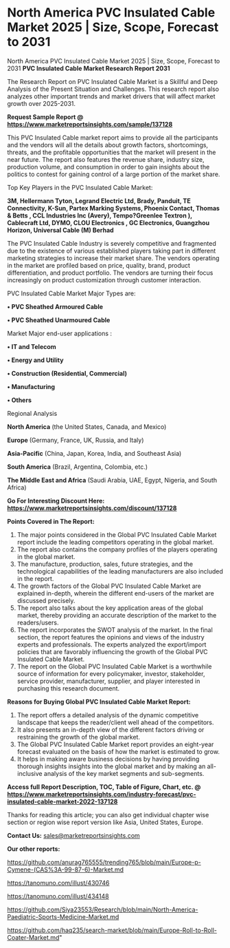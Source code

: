 # North America PVC Insulated Cable Market 2025 | Size, Scope, Forecast to 2031
 North America PVC Insulated Cable Market 2025 | Size, Scope, Forecast to 2031
<strong>PVC Insulated Cable Market Research Report 2031</strong>

The Research Report on PVC Insulated Cable Market is a Skillful and Deep Analysis of the Present Situation and Challenges. This research report also analyzes other important trends and market drivers that will affect market growth over 2025-2031.

<strong>Request Sample Report @ <a href=https://www.marketreportsinsights.com/sample/137128>https://www.marketreportsinsights.com/sample/137128</a></strong>

This PVC Insulated Cable market report aims to provide all the participants and the vendors will all the details about growth factors, shortcomings, threats, and the profitable opportunities that the market will present in the near future. The report also features the revenue share, industry size, production volume, and consumption in order to gain insights about the politics to contest for gaining control of a large portion of the market share.

Top Key Players in the PVC Insulated Cable Market:

<strong>3M, Hellermann Tyton, Legrand Electric Ltd, Brady, Panduit, TE Connectivity, K-Sun, Partex Marking Systems, Phoenix Contact, Thomas & Betts , CCL Industries Inc (Avery), Tempo?Greenlee Textron ), Cablecraft Ltd, DYMO, CLOU Electronics , GC Electronics, Guangzhou Horizon, Universal Cable (M) Berhad</strong>

The PVC Insulated Cable Industry is severely competitive and fragmented due to the existence of various established players taking part in different marketing strategies to increase their market share. The vendors operating in the market are profiled based on price, quality, brand, product differentiation, and product portfolio. The vendors are turning their focus increasingly on product customization through customer interaction.

PVC Insulated Cable Market Major Types are:

<strong>• PVC Sheathed Armoured Cable

• PVC Sheathed Unarmoured Cable</strong>

Market Major end-user applications :

<strong>• IT and Telecom

• Energy and Utility

• Construction (Residential, Commercial)

• Manufacturing

• Others</strong>

Regional Analysis

</u><strong><b>North America</b></strong> (the United States, Canada, and Mexico)

<strong><b>Europe </b></strong>(Germany, France, UK, Russia, and Italy)

<strong><b>Asia-Pacific</b></strong> (China, Japan, Korea, India, and Southeast Asia)

<strong><b>South America</b></strong> (Brazil, Argentina, Colombia, etc.)

<strong><b>The Middle East and Africa</b></strong> (Saudi Arabia, UAE, Egypt, Nigeria, and South Africa)

<strong>Go For Interesting Discount Here: <a href=https://www.marketreportsinsights.com/discount/137128>https://www.marketreportsinsights.com/discount/137128</a></strong>

<strong>Points Covered in The Report:</strong>
<ol>
  <li>The major points considered in the Global PVC Insulated Cable Market report include the leading competitors operating in the global market.</li>
  <li>The report also contains the company profiles of the players operating in the global market.</li>
  <li>The manufacture, production, sales, future strategies, and the technological capabilities of the leading manufacturers are also included in the report.</li>
  <li>The growth factors of the Global PVC Insulated Cable Market are explained in-depth, wherein the different end-users of the market are discussed precisely.</li>
  <li>The report also talks about the key application areas of the global market, thereby providing an accurate description of the market to the readers/users.</li>
  <li>The report incorporates the SWOT analysis of the market. In the final section, the report features the opinions and views of the industry experts and professionals. The experts analyzed the export/import policies that are favorably influencing the growth of the Global PVC Insulated Cable Market.</li>
  <li>The report on the Global PVC Insulated Cable Market is a worthwhile source of information for every policymaker, investor, stakeholder, service provider, manufacturer, supplier, and player interested in purchasing this research document.</li>
</ol>
<strong>Reasons for Buying Global PVC Insulated Cable Market Report:</strong>

<ol>
  <li>The report offers a detailed analysis of the dynamic competitive landscape that keeps the reader/client well ahead of the competitors.</li>
  <li>It also presents an in-depth view of the different factors driving or restraining the growth of the global market.</li>
  <li>The Global PVC Insulated Cable Market report provides an eight-year forecast evaluated on the basis of how the market is estimated to grow.</li>
  <li>It helps in making aware business decisions by having providing thorough insights insights into the global market and by making an all-inclusive analysis of the key market segments and sub-segments.</li>
</ol>
<strong>Access full Report Description, TOC, Table of Figure, Chart, etc. @ <a href=https://www.marketreportsinsights.com/industry-forecast/pvc-insulated-cable-market-2022-137128>https://www.marketreportsinsights.com/industry-forecast/pvc-insulated-cable-market-2022-137128</a></strong>


Thanks for reading this article; you can also get individual chapter wise section or region wise report version like Asia, United States, Europe.

<strong>Contact Us:</strong>
sales@marketreportsinsights.com

<strong>Our other reports:</strong>

<a href=https://github.com/anurag765555/trending765/blob/main/Europe-p-Cymene-(CAS%3A-99-87-6)-Market.md>https://github.com/anurag765555/trending765/blob/main/Europe-p-Cymene-(CAS%3A-99-87-6)-Market.md</a>

<a href=https://tanomuno.com/illust/430746>https://tanomuno.com/illust/430746</a>

<a href=https://tanomuno.com/illust/434148>https://tanomuno.com/illust/434148</a>

<a href=https://github.com/Siya23553/Research/blob/main/North-America-Paediatric-Sports-Medicine-Market.md>https://github.com/Siya23553/Research/blob/main/North-America-Paediatric-Sports-Medicine-Market.md</a>

<a href=https://github.com/haq235/search-market/blob/main/Europe-Roll-to-Roll-Coater-Market.md>https://github.com/haq235/search-market/blob/main/Europe-Roll-to-Roll-Coater-Market.md</a>"
